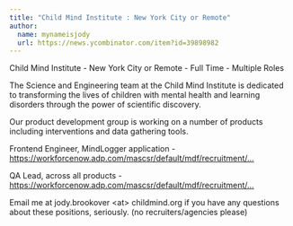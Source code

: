 ```yaml
---
title: "Child Mind Institute : New York City or Remote"
author:
  name: mynameisjody
  url: https://news.ycombinator.com/item?id=39898982
---
```

Child Mind Institute - New York City or Remote - Full Time - Multiple Roles

The Science and Engineering team at the Child Mind Institute is dedicated to transforming the lives of children with mental health and learning disorders through the power of scientific discovery.

Our product development group is working on a number of products including interventions and data gathering tools.

Frontend Engineer, MindLogger application - <a href="https:&#x2F;&#x2F;workforcenow.adp.com&#x2F;mascsr&#x2F;default&#x2F;mdf&#x2F;recruitment&#x2F;recruitment.html?cid=1b50a554-ed4a-4219-a358-aa3cbeea1e70&amp;ccId=19000101_000001&amp;jobId=478574&amp;source=CC2&amp;lang=en_US" rel="nofollow">https:&#x2F;&#x2F;workforcenow.adp.com&#x2F;mascsr&#x2F;default&#x2F;mdf&#x2F;recruitment&#x2F;...</a>

QA Lead, across all products - <a href="https:&#x2F;&#x2F;workforcenow.adp.com&#x2F;mascsr&#x2F;default&#x2F;mdf&#x2F;recruitment&#x2F;recruitment.html?cid=1b50a554-ed4a-4219-a358-aa3cbeea1e70&amp;ccId=19000101_000001&amp;source=CC2&amp;lang=en_US&amp;selectedMenuKey=CurrentOpenings&amp;jobId=478572" rel="nofollow">https:&#x2F;&#x2F;workforcenow.adp.com&#x2F;mascsr&#x2F;default&#x2F;mdf&#x2F;recruitment&#x2F;...</a>

Email me at jody.brookover &lt;at&gt; childmind.org if you have any questions about these positions, seriously. (no recruiters&#x2F;agencies please)
